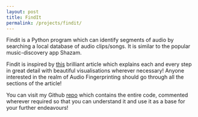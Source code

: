```yaml
---
layout: post
title: FindIt
permalink: /projects/findit/
---
```


Findit is a Python program which can identify segments of audio by searching a local database of audio clips/songs. It is similar to the popular music-discovery app Shazam.

Findit is inspired by [this](http://coding-geek.com/how-shazam-works/) brilliant article which explains each and every step in great detail with beautiful visualisations wherever necessary! Anyone interested in the realm of Audio Fingerprinting should go through all the sections of the article!

You can visit my Github [repo](https://github.com/methi1999/Findit) which contains the entire code, commented wherever required so that you can understand it and use it as a base for your further endeavours!
